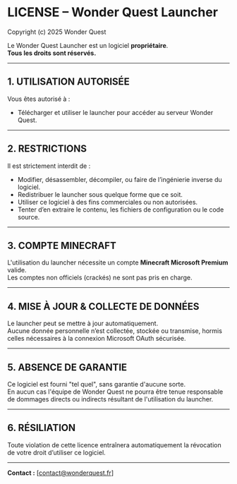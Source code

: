 # LICENSE – Wonder Quest Launcher

Copyright (c) 2025 Wonder Quest

Le Wonder Quest Launcher est un logiciel **propriétaire**.  
**Tous les droits sont réservés.**

---

## 1. UTILISATION AUTORISÉE

Vous êtes autorisé à :
- Télécharger et utiliser le launcher pour accéder au serveur Wonder Quest.

---

## 2. RESTRICTIONS

Il est strictement interdit de :
- Modifier, désassembler, décompiler, ou faire de l’ingénierie inverse du logiciel.
- Redistribuer le launcher sous quelque forme que ce soit.
- Utiliser ce logiciel à des fins commerciales ou non autorisées.
- Tenter d’en extraire le contenu, les fichiers de configuration ou le code source.

---

## 3. COMPTE MINECRAFT

L'utilisation du launcher nécessite un compte **Minecraft Microsoft Premium** valide.  
Les comptes non officiels (crackés) ne sont pas pris en charge.

---

## 4. MISE À JOUR & COLLECTE DE DONNÉES

Le launcher peut se mettre à jour automatiquement.  
Aucune donnée personnelle n’est collectée, stockée ou transmise, hormis celles nécessaires à la connexion Microsoft OAuth sécurisée.

---

## 5. ABSENCE DE GARANTIE

Ce logiciel est fourni "tel quel", sans garantie d'aucune sorte.  
En aucun cas l'équipe de Wonder Quest ne pourra être tenue responsable de dommages directs ou indirects résultant de l'utilisation du launcher.

---

## 6. RÉSILIATION

Toute violation de cette licence entraînera automatiquement la révocation de votre droit d’utiliser ce logiciel.

---

**Contact :** [contact@wonderquest.fr]
